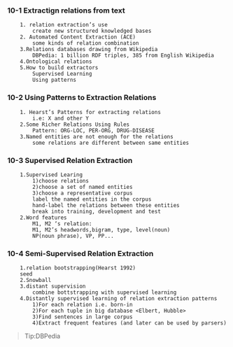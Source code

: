### 10-1 Extractign relations from text
		1. relation extraction’s use
			create new structured knowledged bases
		2. Automated Content Extraction (ACE)
			some kinds of relation combination
		3.Relations databases drawing from Wikipedia
			DBPedia: 1 billion RDF triples, 385 from English Wikipedia
		4.Ontological relations
		5.How to build extractors
			Supervised Learning
			Using patterns
      
### 10-2 Using Patterns to Extraction Relations
		1. Hearst’s Patterns for extracting relations
			i.e: X and other Y
		2.Some Richer Relations Using Rules
			Pattern: ORG-LOC, PER-ORG, DRUG-DISEASE
		3.Named entities are not enough for the relations
			some relations are different between same entities
      
### 10-3 Supervised Relation Extraction
		1.Supervised Learing
			1)choose relations
			2)choose a set of named entities
			3)choose a representative corpus
			label the named entities in the corpus
			hand-label the relations between these entities
			break into training, development and test
		2.Word features
			M1, M2 ‘s relation:
			M1, M2’s headwords,bigram, type, level(noun)
			NP(noun phrase), VP, PP...
      
### 10-4 Semi-Supervised Relation Extraction
		1.relation bootstrapping(Hearst 1992)
		seed
		2.Snowball
		3.distant supervision
			combine bottstrapping with supervised learning
		4.Distantly supervised learning of relation extraction patterns
			1)For each relation i.e. born-in
			2)For each tuple in big database <Elbert, Hubble>
			3)Find sentences in large corpus
			4)Extract frequent features (and later can be used by parsers)
>Tip:DBPedia
